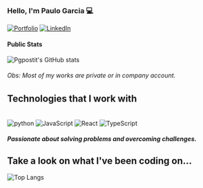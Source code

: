 
### Hello, I'm Paulo Garcia 💻

[![Portfolio](https://img.shields.io/badge/Portfolio-255E63?style=for-the-badge&logo=About.me&logoColor=white)](https://pg-portfolio.onrender.com/)
[![LinkedIn](https://img.shields.io/badge/LinkedIn-0077B5?style=for-the-badge&logo=linkedin&logoColor=white)](https://www.linkedin.com/in/paulogarcia01/)

#### Public Stats
![Pgpostit's GitHub stats](https://github-readme-stats.vercel.app/api?username=pgpostit&show_icons=true&theme=tokyonight)

###### Obs: Most of my works are private or in company account.

## Technologies that I work with

<div style="display: inline_block"><br/>
    <img align="center" alt="python" src="https://img.shields.io/badge/Python-14354C?style=for-the-badge&logo=python&logoColor=white" />
    <img align="center" alt="JavaScript" src="https://img.shields.io/badge/JavaScript-323330?style=for-the-badge&logo=javascript&logoColor=F7DF1E" />
    <img align="center" alt="React" src="https://img.shields.io/badge/React-20232A?style=for-the-badge&logo=react&logoColor=61DAFB" />
    <img align="center" alt="TypeScript" src="https://img.shields.io/badge/TypeScript-007ACC?style=for-the-badge&logo=typescript&logoColor=white" />
</div>

##### Passionate about solving problems and overcoming challenges.

## Take a look on what I've been coding on...

![Top Langs](https://github-readme-stats.vercel.app/api/top-langs/?username=pgpostit&hide_progress=true)
